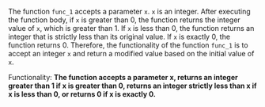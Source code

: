 The function `func_1` accepts a parameter `x`. `x` is an integer. After executing the function body, if `x` is greater than 0, the function returns the integer value of `x`, which is greater than 1. If `x` is less than 0, the function returns an integer that is strictly less than its original value. If `x` is exactly 0, the function returns 0. Therefore, the functionality of the function `func_1` is to accept an integer `x` and return a modified value based on the initial value of `x`. 

Functionality: **The function accepts a parameter x, returns an integer greater than 1 if x is greater than 0, returns an integer strictly less than x if x is less than 0, or returns 0 if x is exactly 0.**